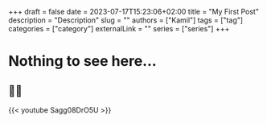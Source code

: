 +++ 
draft = false
date = 2023-07-17T15:23:06+02:00
title = "My First Post"
description = "Description"
slug = ""
authors = ["Kamil"]
tags = ["tag"]
categories = ["category"]
externalLink = ""
series = ["series"]
+++

# Nothing to see here...

## 🧸🔫

{{< youtube Sagg08DrO5U >}}